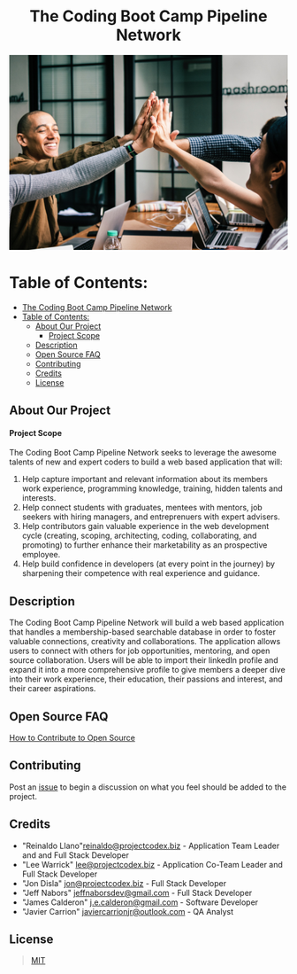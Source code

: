<center>

# The Coding Boot Camp Pipeline Network
</center>

<p align="center">
  <img src="./images/meetupimage.jpg" width="600" title="Meet Up Image">
</p>

# Table of Contents:

- [The Coding Boot Camp Pipeline Network](#the-coding-boot-camp-pipeline-network)
- [Table of Contents:](#table-of-contents)
  - [About Our Project](#about-our-project)
      - [Project Scope](#project-scope)
  - [Description](#description)
  - [Open Source FAQ](#open-source-faq)
  - [Contributing](#contributing)
  - [Credits](#credits)
  - [License](#license)



## About Our Project

#### Project Scope

The Coding Boot Camp Pipeline Network seeks to leverage the awesome talents of new and expert coders to build a web based application that will:

1. Help capture important and relevant information about its members work experience, programming knowledge, training, hidden talents and interests.
2. Help connect students with graduates, mentees with mentors, job seekers with hiring managers, and entreprenuers with expert advisers.
3. Help contributors gain valuable experience in the web development cycle (creating, scoping, architecting, coding, collaborating, and promoting) to further enhance their marketability as an prospective employee.
4. Help build confidence in developers (at every point in the journey) by sharpening their competence with real experience and guidance.


## Description

The Coding Boot Camp Pipeline Network will build a web based application that handles a membership-based searchable database in order to foster valuable connections, creativity and collaborations.  The application allows users to connect with others for job opportunities, mentoring, and open source collaboration.  Users will be able to import their linkedIn profile and expand it into a more comprehensive profile to give members a deeper dive into their work experience, their education, their passions and interest, and their career aspirations.



## Open Source FAQ

[How to Contribute to Open Source](./HowToOpenSource.md)


## Contributing

Post an [issue](https://github.com/ProjectCodex/TCBC-PipelineNetwork/issues) to begin a discussion on what you feel should be added to the project.

## Credits

* "Reinaldo Llano"<reinaldo@projectcodex.biz> - Application Team Leader and and Full Stack Developer
* "Lee Warrick" <lee@projectcodex.biz> - Application Co-Team Leader and Full Stack Developer
* "Jon Disla" <jon@projectcodex.biz> - Full Stack Developer
* "Jeff Nabors" <jeffnaborsdev@gmail.com> - Full Stack Developer
* "James Calderon" <j.e.calderon@gmail.com> - Software Developer
* "Javier Carrion" <javiercarrionjr@outlook.com> - QA Analyst

## License

>   [MIT](https://github.com/ProjectCodex/TCBC-PipelineNetwork/blob/master/LICENSE)
